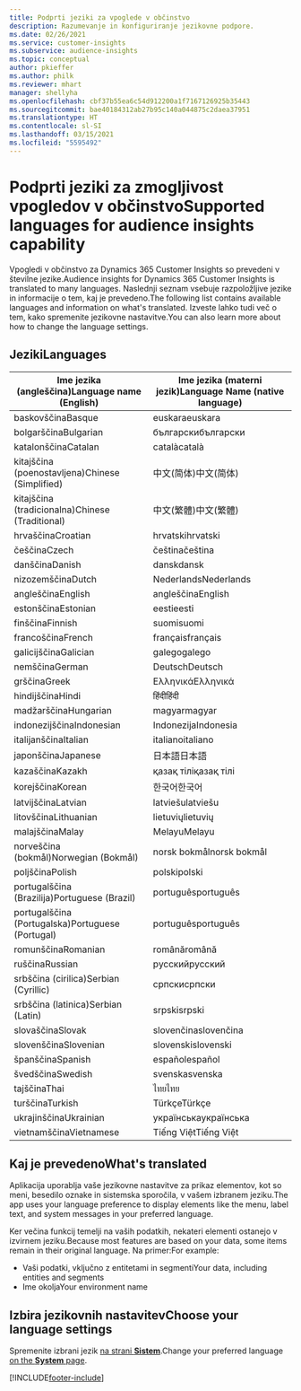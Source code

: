 ```yaml
---
title: Podprti jeziki za vpoglede v občinstvo
description: Razumevanje in konfiguriranje jezikovne podpore.
ms.date: 02/26/2021
ms.service: customer-insights
ms.subservice: audience-insights
ms.topic: conceptual
author: pkieffer
ms.author: philk
ms.reviewer: mhart
manager: shellyha
ms.openlocfilehash: cbf37b55ea6c54d912200a1f7167126925b35443
ms.sourcegitcommit: bae40184312ab27b95c140a044875c2daea37951
ms.translationtype: HT
ms.contentlocale: sl-SI
ms.lasthandoff: 03/15/2021
ms.locfileid: "5595492"
---
```

# <a name="supported-languages-for-audience-insights-capability"></a><span data-ttu-id="b120b-103">Podprti jeziki za zmogljivost vpogledov v občinstvo</span><span class="sxs-lookup"><span data-stu-id="b120b-103">Supported languages for audience insights capability</span></span>

<span data-ttu-id="b120b-104">Vpogledi v občinstvo za Dynamics 365 Customer Insights so prevedeni v številne jezike.</span><span class="sxs-lookup"><span data-stu-id="b120b-104">Audience insights for Dynamics 365 Customer Insights is translated to many languages.</span></span> <span data-ttu-id="b120b-105">Naslednji seznam vsebuje razpoložljive jezike in informacije o tem, kaj je prevedeno.</span><span class="sxs-lookup"><span data-stu-id="b120b-105">The following list contains available languages and information on what's translated.</span></span> <span data-ttu-id="b120b-106">Izveste lahko tudi več o tem, kako spremenite jezikovne nastavitve.</span><span class="sxs-lookup"><span data-stu-id="b120b-106">You can also learn more about how to change the language settings.</span></span> 

## <a name="languages"></a><span data-ttu-id="b120b-107">Jeziki</span><span class="sxs-lookup"><span data-stu-id="b120b-107">Languages</span></span>

| <span data-ttu-id="b120b-108">Ime jezika (angleščina)</span><span class="sxs-lookup"><span data-stu-id="b120b-108">Language name (English)</span></span>|  <span data-ttu-id="b120b-109">Ime jezika (materni jezik)</span><span class="sxs-lookup"><span data-stu-id="b120b-109">Language Name (native language)</span></span> |
| ------------- | ------------- |
| <span data-ttu-id="b120b-110">baskovščina</span><span class="sxs-lookup"><span data-stu-id="b120b-110">Basque</span></span> | <span data-ttu-id="b120b-111">euskara</span><span class="sxs-lookup"><span data-stu-id="b120b-111">euskara</span></span> |
| <span data-ttu-id="b120b-112">bolgarščina</span><span class="sxs-lookup"><span data-stu-id="b120b-112">Bulgarian</span></span> | <span data-ttu-id="b120b-113">български</span><span class="sxs-lookup"><span data-stu-id="b120b-113">български</span></span> |
| <span data-ttu-id="b120b-114">katalonščina</span><span class="sxs-lookup"><span data-stu-id="b120b-114">Catalan</span></span> | <span data-ttu-id="b120b-115">català</span><span class="sxs-lookup"><span data-stu-id="b120b-115">català</span></span> |
| <span data-ttu-id="b120b-116">kitajščina (poenostavljena)</span><span class="sxs-lookup"><span data-stu-id="b120b-116">Chinese (Simplified)</span></span> | <span data-ttu-id="b120b-117">中文(简体)</span><span class="sxs-lookup"><span data-stu-id="b120b-117">中文(简体)</span></span> |
| <span data-ttu-id="b120b-118">kitajščina (tradicionalna)</span><span class="sxs-lookup"><span data-stu-id="b120b-118">Chinese (Traditional)</span></span> | <span data-ttu-id="b120b-119">中文(繁體)</span><span class="sxs-lookup"><span data-stu-id="b120b-119">中文(繁體)</span></span> |
| <span data-ttu-id="b120b-120">hrvaščina</span><span class="sxs-lookup"><span data-stu-id="b120b-120">Croatian</span></span> | <span data-ttu-id="b120b-121">hrvatski</span><span class="sxs-lookup"><span data-stu-id="b120b-121">hrvatski</span></span> |
| <span data-ttu-id="b120b-122">češčina</span><span class="sxs-lookup"><span data-stu-id="b120b-122">Czech</span></span> | <span data-ttu-id="b120b-123">čeština</span><span class="sxs-lookup"><span data-stu-id="b120b-123">čeština</span></span> |
| <span data-ttu-id="b120b-124">danščina</span><span class="sxs-lookup"><span data-stu-id="b120b-124">Danish</span></span> | <span data-ttu-id="b120b-125">dansk</span><span class="sxs-lookup"><span data-stu-id="b120b-125">dansk</span></span> |
| <span data-ttu-id="b120b-126">nizozemščina</span><span class="sxs-lookup"><span data-stu-id="b120b-126">Dutch</span></span> | <span data-ttu-id="b120b-127">Nederlands</span><span class="sxs-lookup"><span data-stu-id="b120b-127">Nederlands</span></span> |
| <span data-ttu-id="b120b-128">angleščina</span><span class="sxs-lookup"><span data-stu-id="b120b-128">English</span></span> | <span data-ttu-id="b120b-129">angleščina</span><span class="sxs-lookup"><span data-stu-id="b120b-129">English</span></span> |
| <span data-ttu-id="b120b-130">estonščina</span><span class="sxs-lookup"><span data-stu-id="b120b-130">Estonian</span></span> | <span data-ttu-id="b120b-131">eesti</span><span class="sxs-lookup"><span data-stu-id="b120b-131">eesti</span></span> |
| <span data-ttu-id="b120b-132">finščina</span><span class="sxs-lookup"><span data-stu-id="b120b-132">Finnish</span></span> | <span data-ttu-id="b120b-133">suomi</span><span class="sxs-lookup"><span data-stu-id="b120b-133">suomi</span></span> |
| <span data-ttu-id="b120b-134">francoščina</span><span class="sxs-lookup"><span data-stu-id="b120b-134">French</span></span> | <span data-ttu-id="b120b-135">français</span><span class="sxs-lookup"><span data-stu-id="b120b-135">français</span></span> |
| <span data-ttu-id="b120b-136">galicijščina</span><span class="sxs-lookup"><span data-stu-id="b120b-136">Galician</span></span> | <span data-ttu-id="b120b-137">galego</span><span class="sxs-lookup"><span data-stu-id="b120b-137">galego</span></span> |
| <span data-ttu-id="b120b-138">nemščina</span><span class="sxs-lookup"><span data-stu-id="b120b-138">German</span></span> | <span data-ttu-id="b120b-139">Deutsch</span><span class="sxs-lookup"><span data-stu-id="b120b-139">Deutsch</span></span> |
| <span data-ttu-id="b120b-140">grščina</span><span class="sxs-lookup"><span data-stu-id="b120b-140">Greek</span></span> | <span data-ttu-id="b120b-141">Ελληνικά</span><span class="sxs-lookup"><span data-stu-id="b120b-141">Ελληνικά</span></span> |
| <span data-ttu-id="b120b-142">hindijščina</span><span class="sxs-lookup"><span data-stu-id="b120b-142">Hindi</span></span> | <span data-ttu-id="b120b-143">हिंदी</span><span class="sxs-lookup"><span data-stu-id="b120b-143">हिंदी</span></span> |
| <span data-ttu-id="b120b-144">madžarščina</span><span class="sxs-lookup"><span data-stu-id="b120b-144">Hungarian</span></span> | <span data-ttu-id="b120b-145">magyar</span><span class="sxs-lookup"><span data-stu-id="b120b-145">magyar</span></span> |
| <span data-ttu-id="b120b-146">indonezijščina</span><span class="sxs-lookup"><span data-stu-id="b120b-146">Indonesian</span></span> | <span data-ttu-id="b120b-147">Indonezija</span><span class="sxs-lookup"><span data-stu-id="b120b-147">Indonesia</span></span> |
| <span data-ttu-id="b120b-148">italijanščina</span><span class="sxs-lookup"><span data-stu-id="b120b-148">Italian</span></span> | <span data-ttu-id="b120b-149">italiano</span><span class="sxs-lookup"><span data-stu-id="b120b-149">italiano</span></span> |
| <span data-ttu-id="b120b-150">japonščina</span><span class="sxs-lookup"><span data-stu-id="b120b-150">Japanese</span></span> | <span data-ttu-id="b120b-151">日本語</span><span class="sxs-lookup"><span data-stu-id="b120b-151">日本語</span></span> |
| <span data-ttu-id="b120b-152">kazaščina</span><span class="sxs-lookup"><span data-stu-id="b120b-152">Kazakh</span></span> | <span data-ttu-id="b120b-153">қазақ тілі</span><span class="sxs-lookup"><span data-stu-id="b120b-153">қазақ тілі</span></span> |
| <span data-ttu-id="b120b-154">korejščina</span><span class="sxs-lookup"><span data-stu-id="b120b-154">Korean</span></span> | <span data-ttu-id="b120b-155">한국어</span><span class="sxs-lookup"><span data-stu-id="b120b-155">한국어</span></span> |
| <span data-ttu-id="b120b-156">latvijščina</span><span class="sxs-lookup"><span data-stu-id="b120b-156">Latvian</span></span> | <span data-ttu-id="b120b-157">latviešu</span><span class="sxs-lookup"><span data-stu-id="b120b-157">latviešu</span></span> |
| <span data-ttu-id="b120b-158">litovščina</span><span class="sxs-lookup"><span data-stu-id="b120b-158">Lithuanian</span></span> | <span data-ttu-id="b120b-159">lietuvių</span><span class="sxs-lookup"><span data-stu-id="b120b-159">lietuvių</span></span> |
| <span data-ttu-id="b120b-160">malajščina</span><span class="sxs-lookup"><span data-stu-id="b120b-160">Malay</span></span> | <span data-ttu-id="b120b-161">Melayu</span><span class="sxs-lookup"><span data-stu-id="b120b-161">Melayu</span></span> |
| <span data-ttu-id="b120b-162">norveščina (bokmål)</span><span class="sxs-lookup"><span data-stu-id="b120b-162">Norwegian (Bokmål)</span></span> | <span data-ttu-id="b120b-163">norsk bokmål</span><span class="sxs-lookup"><span data-stu-id="b120b-163">norsk bokmål</span></span> |
| <span data-ttu-id="b120b-164">poljščina</span><span class="sxs-lookup"><span data-stu-id="b120b-164">Polish</span></span> | <span data-ttu-id="b120b-165">polski</span><span class="sxs-lookup"><span data-stu-id="b120b-165">polski</span></span> |
| <span data-ttu-id="b120b-166">portugalščina (Brazilija)</span><span class="sxs-lookup"><span data-stu-id="b120b-166">Portuguese (Brazil)</span></span> | <span data-ttu-id="b120b-167">português</span><span class="sxs-lookup"><span data-stu-id="b120b-167">português</span></span> |
| <span data-ttu-id="b120b-168">portugalščina (Portugalska)</span><span class="sxs-lookup"><span data-stu-id="b120b-168">Portuguese (Portugal)</span></span> | <span data-ttu-id="b120b-169">português</span><span class="sxs-lookup"><span data-stu-id="b120b-169">português</span></span> |
| <span data-ttu-id="b120b-170">romunščina</span><span class="sxs-lookup"><span data-stu-id="b120b-170">Romanian</span></span> | <span data-ttu-id="b120b-171">română</span><span class="sxs-lookup"><span data-stu-id="b120b-171">română</span></span> |
| <span data-ttu-id="b120b-172">ruščina</span><span class="sxs-lookup"><span data-stu-id="b120b-172">Russian</span></span> | <span data-ttu-id="b120b-173">pусский</span><span class="sxs-lookup"><span data-stu-id="b120b-173">pусский</span></span> |
| <span data-ttu-id="b120b-174">srbščina (cirilica)</span><span class="sxs-lookup"><span data-stu-id="b120b-174">Serbian (Cyrillic)</span></span> | <span data-ttu-id="b120b-175">српски</span><span class="sxs-lookup"><span data-stu-id="b120b-175">српски</span></span> |
| <span data-ttu-id="b120b-176">srbščina (latinica)</span><span class="sxs-lookup"><span data-stu-id="b120b-176">Serbian (Latin)</span></span> | <span data-ttu-id="b120b-177">srpski</span><span class="sxs-lookup"><span data-stu-id="b120b-177">srpski</span></span> |
| <span data-ttu-id="b120b-178">slovaščina</span><span class="sxs-lookup"><span data-stu-id="b120b-178">Slovak</span></span> | <span data-ttu-id="b120b-179">slovenčina</span><span class="sxs-lookup"><span data-stu-id="b120b-179">slovenčina</span></span> |
| <span data-ttu-id="b120b-180">slovenščina</span><span class="sxs-lookup"><span data-stu-id="b120b-180">Slovenian</span></span> | <span data-ttu-id="b120b-181">slovenski</span><span class="sxs-lookup"><span data-stu-id="b120b-181">slovenski</span></span> |
| <span data-ttu-id="b120b-182">španščina</span><span class="sxs-lookup"><span data-stu-id="b120b-182">Spanish</span></span> | <span data-ttu-id="b120b-183">español</span><span class="sxs-lookup"><span data-stu-id="b120b-183">español</span></span> |
| <span data-ttu-id="b120b-184">švedščina</span><span class="sxs-lookup"><span data-stu-id="b120b-184">Swedish</span></span> | <span data-ttu-id="b120b-185">svenska</span><span class="sxs-lookup"><span data-stu-id="b120b-185">svenska</span></span> |
| <span data-ttu-id="b120b-186">tajščina</span><span class="sxs-lookup"><span data-stu-id="b120b-186">Thai</span></span> | <span data-ttu-id="b120b-187">ไทย</span><span class="sxs-lookup"><span data-stu-id="b120b-187">ไทย</span></span> |
| <span data-ttu-id="b120b-188">turščina</span><span class="sxs-lookup"><span data-stu-id="b120b-188">Turkish</span></span> | <span data-ttu-id="b120b-189">Türkçe</span><span class="sxs-lookup"><span data-stu-id="b120b-189">Türkçe</span></span> |
| <span data-ttu-id="b120b-190">ukrajinščina</span><span class="sxs-lookup"><span data-stu-id="b120b-190">Ukrainian</span></span> | <span data-ttu-id="b120b-191">українська</span><span class="sxs-lookup"><span data-stu-id="b120b-191">українська</span></span> |
| <span data-ttu-id="b120b-192">vietnamščina</span><span class="sxs-lookup"><span data-stu-id="b120b-192">Vietnamese</span></span> | <span data-ttu-id="b120b-193">Tiếng Việt</span><span class="sxs-lookup"><span data-stu-id="b120b-193">Tiếng Việt</span></span> |

## <a name="whats-translated"></a><span data-ttu-id="b120b-194">Kaj je prevedeno</span><span class="sxs-lookup"><span data-stu-id="b120b-194">What's translated</span></span>

<span data-ttu-id="b120b-195">Aplikacija uporablja vaše jezikovne nastavitve za prikaz elementov, kot so meni, besedilo oznake in sistemska sporočila, v vašem izbranem jeziku.</span><span class="sxs-lookup"><span data-stu-id="b120b-195">The app uses your language preference to display elements like the menu, label text, and system messages in your preferred language.</span></span>

<span data-ttu-id="b120b-196">Ker večina funkcij temelji na vaših podatkih, nekateri elementi ostanejo v izvirnem jeziku.</span><span class="sxs-lookup"><span data-stu-id="b120b-196">Because most features are based on your data, some items remain in their original language.</span></span> <span data-ttu-id="b120b-197">Na primer:</span><span class="sxs-lookup"><span data-stu-id="b120b-197">For example:</span></span>

- <span data-ttu-id="b120b-198">Vaši podatki, vključno z entitetami in segmenti</span><span class="sxs-lookup"><span data-stu-id="b120b-198">Your data, including entities and segments</span></span>
- <span data-ttu-id="b120b-199">Ime okolja</span><span class="sxs-lookup"><span data-stu-id="b120b-199">Your environment name</span></span>

## <a name="choose-your-language-settings"></a><span data-ttu-id="b120b-200">Izbira jezikovnih nastavitev</span><span class="sxs-lookup"><span data-stu-id="b120b-200">Choose your language settings</span></span>  

<span data-ttu-id="b120b-201">Spremenite izbrani jezik [na strani **Sistem**](system.md).</span><span class="sxs-lookup"><span data-stu-id="b120b-201">Change your preferred language [on the **System** page](system.md).</span></span>


[!INCLUDE[footer-include](../includes/footer-banner.md)]